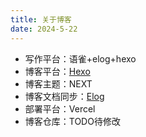 ```yaml
---
title: 关于博客
date: 2024-5-22
---
```


- 写作平台：语雀+elog+hexo
- 博客平台：[Hexo](https://hexo.io/)
- 博客主题：NEXT
- 博客文档同步：[Elog](https://github.com/LetTTGACO/elog)
- 部署平台：Vercel
- 博客仓库：TODO待修改
